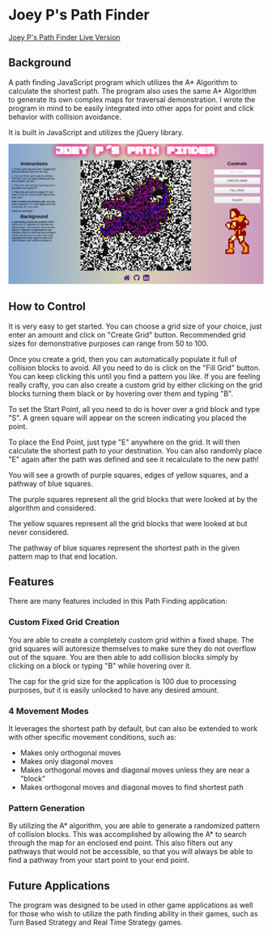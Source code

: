 # Joey P's Path Finder

[Joey P's Path Finder Live Version](http://www.josephpuchalski.com/maze_solver/)

## Background

A path finding JavaScript program which utilizes the A\* Algorithm to calculate the shortest path. The program also uses the same A* Algorithm to generate its own complex maps for traversal demonstration. I wrote the program in mind to be easily integrated into other apps for point and click behavior with collision avoidance.

It is built in JavaScript and utilizes the jQuery library.

![main](assets/pathfind.png)

## How to Control

It is very easy to get started. You can choose a grid size of your choice, just enter an amount and click on "Create Grid" button. Recommended grid sizes for demonstrative purposes can range from 50 to 100.

Once you create a grid, then you can automatically populate it full of collision blocks to avoid. All you need to do is click on the "Fill Grid" button. You can keep clicking this until you find a pattern you like. If you are feeling really crafty, you can also create a custom grid by either clicking on the grid blocks turning them black or by hovering over them and typing "B".

To set the Start Point, all you need to do is hover over a grid block and type "S". A green square will appear on the screen indicating you placed the point.

To place the End Point, just type "E" anywhere on the grid. It will then calculate the shortest path to your destination. You can also randomly place "E" again after the path was defined and see it recalculate to the new path!

You will see a growth of purple squares, edges of yellow squares, and a pathway of blue squares.

The purple squares represent all the grid blocks that were looked at by the algorithm and considered.

The yellow squares represent all the grid blocks that were looked at but never considered.

The pathway of blue squares represent the shortest path in the given pattern map to that end location.

## Features

There are many features included in this Path Finding application:

### Custom Fixed Grid Creation
  You are able to create a completely custom grid within a fixed shape. The grid squares will autoresize themselves to make sure they do not overflow out of the square. You are then able to add collision blocks simply by clicking on a block or typing "B" while hovering over it.

  The cap for the grid size for the application is 100 due to processing purposes, but it is easily unlocked to have any desired amount.

### 4 Movement Modes

 It leverages the shortest path by default, but can also be extended to work with other specific movement conditions, such as:
- Makes only orthogonal moves
- Makes only diagonal moves
- Makes orthogonal moves and diagonal moves unless they are near a "block"
- Makes orthogonal moves and diagonal moves to find shortest path

### Pattern Generation

  By utilizing the A\* algorithm, you are able to generate a randomized pattern of collision blocks. This was accomplished by allowing the A* to search through the map for an enclosed end point. This also filters out any pathways that would not be accessible, so that you will always be able to find a pathway from your start point to your end point.

## Future Applications

  The program was designed to be used in other game applications as well for those who wish to utilize the path finding ability in their games, such as Turn Based Strategy and Real Time Strategy games.
